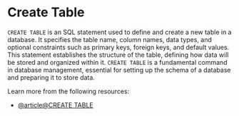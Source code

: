 # Create Table

`CREATE TABLE` is an SQL statement used to define and create a new table in a database. It specifies the table name, column names, data types, and optional constraints such as primary keys, foreign keys, and default values. This statement establishes the structure of the table, defining how data will be stored and organized within it. `CREATE TABLE` is a fundamental command in database management, essential for setting up the schema of a database and preparing it to store data.

Learn more from the following resources:

- [@article@CREATE TABLE](https://learn.microsoft.com/en-us/sql/t-sql/statements/create-table-transact-sql?view=sql-server-ver16)